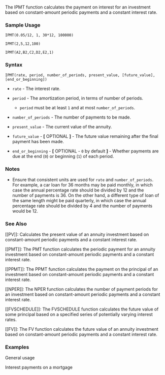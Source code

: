 The IPMT function calculates the payment on interest for an investment based on constant-amount periodic payments and a constant interest rate.

### Sample Usage

`IPMT(0.05/12, 1, 30*12, 100000)`

`IPMT(2,5,12,100)`

`IPMT(A2,B2,C2,D2,E2,1)`

### Syntax

`IPMT(rate, period, number_of_periods, present_value, [future_value], [end_or_beginning])`

* `rate` - The interest rate.
* `period` - The amortization period, in terms of number of periods.

  + `period` must be at least `1` and at most `number_of_periods`.
* `number_of_periods` - The number of payments to be made.
* `present_value` - The current value of the annuity.
* `future_value` - **[** OPTIONAL **]** - The future value remaining after the final payment has been made.
* `end_or_beginning` - **[** OPTIONAL - `0` by default **]** - Whether payments are due at the end (`0`) or beginning (`1`) of each period.

### Notes

* Ensure that consistent units are used for `rate` and `number_of_periods`. For example, a car loan for 36 months may be paid monthly, in which case the annual percentage rate should be divided by 12 and the number of payments is 36. On the other hand, a different type of loan of the same length might be paid quarterly, in which case the annual percentage rate should be divided by 4 and the number of payments would be 12.

### See Also

[[PV]]: Calculates the present value of an annuity investment based on constant-amount periodic payments and a constant interest rate.

[[PMT]]: The PMT function calculates the periodic payment for an annuity investment based on constant-amount periodic payments and a constant interest rate.

[[PPMT]]: The PPMT function calculates the payment on the principal of an investment based on constant-amount periodic payments and a constant interest rate.

[[NPER]]: The NPER function calculates the number of payment periods for an investment based on constant-amount periodic payments and a constant interest rate.

[[FVSCHEDULE]]: The FVSCHEDULE function calculates the future value of some principal based on a specified series of potentially varying interest rates.

[[FV]]: The FV function calculates the future value of an annuity investment based on constant-amount periodic payments and a constant interest rate.

### Examples

General usage

Interest payments on a mortgage